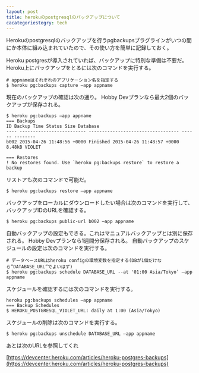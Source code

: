 ```yaml
---
layout: post
title: herokuのpostgresqlのバックアップについて
cacategoriestegry: tech
---
```


Herokuのpostgresqlのバックアップを行うpgbackupsプラグラインがいつの間にか本体に組み込まれていたので、その使い方を簡単に記録しておく。

Heroku postgresが導入されていれば、バックアップに特別な準備は不要だ。
Heroku上にバックアップをとるには次のコマンドを実行する。

```
# appnameはそれぞれのアプリケーション名を指定する
$ heroku pg:backups capture —app appname
```

現在のバックアップの確認は次の通り。
Hobby Devプランなら最大2個のバックアップが保存される。

```
$ heroku pg:backups —app appname
=== Backups
ID Backup Time Status Size Database
---- ------------------------- ---------------------------------- ------ --------
b002 2015-04-26 11:48:56 +0000 Finished 2015-04-26 11:48:57 +0000 8.48kB VIOLET

=== Restores
! No restores found. Use `heroku pg:backups restore` to restore a backup
```

リストアも次のコマンドで可能だ。

```
$ heroku pg:backups restore —app appname
```

バックアップをローカルにダウンロードしたい場合は次のコマンドを実行して、バックアップIDのURLを確認する。

```
$ heroku pg:backups public-url b002 —app appname
```

自動バックアップの設定もできる。これはマニュアルバックアップとは別に保存される。
Hobby Devプランなら1週間分保存される。
自動バックアップのスケジュールの設定は次のコマンドを実行する。

```
# データベースURLはheroku configの環境変数を指定する(DBが1個だけなら”DATABASE_URL”でよいはず)
$ heroku pg:backups schedule DATABASE_URL --at '01:00 Asia/Tokyo’ —app appname
```

スケジュールを確認するには次のコマンドを実行する。

```
heroku pg:backups schedules —app appname
=== Backup Schedules
$ HEROKU_POSTGRESQL_VIOLET_URL: daily at 1:00 (Asia/Tokyo)
```

スケジュールの削除は次のコマンドを実行する。

```
$ heroku pg:backups unschedule DATABASE_URL —app appname
```

あとは次のURLを参照してくれ

[https://devcenter.heroku.com/articles/heroku-postgres-backups](https://devcenter.heroku.com/articles/heroku-postgres-backups)
